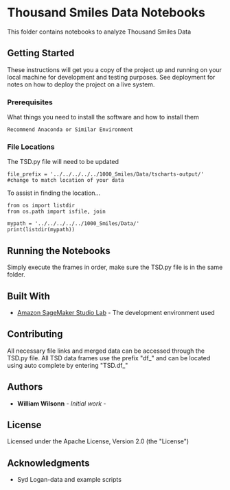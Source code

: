# Thousand Smiles Data Notebooks

This folder contains notebooks to analyze Thousand Smiles Data

## Getting Started

These instructions will get you a copy of the project up and running on your local machine for development and testing purposes. See deployment for notes on how to deploy the project on a live system.

### Prerequisites

What things you need to install the software and how to install them

```
Recommend Anaconda or Similar Environment
```

### File Locations

The TSD.py file will need to be updated

```
file_prefix = '../../../../../1000_Smiles/Data/tscharts-output/' #change to match location of your data
```

To assist in finding the location...

```
from os import listdir
from os.path import isfile, join

mypath = '../../../../../1000_Smiles/Data/'
print(listdir(mypath))
```

## Running the Notebooks

Simply execute the frames in order, make sure the TSD.py file is in the same folder.


## Built With

* [Amazon SageMaker Studio Lab](https://studiolab.sagemaker.aws/users/<YOUR_USER_NAME>) - The development environment used

## Contributing

All necessary file links and merged data can be accessed through the TSD.py file. All TSD data frames use the prefix "df_" and can be located using auto complete by entering "TSD.df_"

## Authors

* **William Wilsonn** - *Initial work* - 


## License

Licensed under the Apache License, Version 2.0 (the "License")

## Acknowledgments

* Syd Logan-data and example scripts
